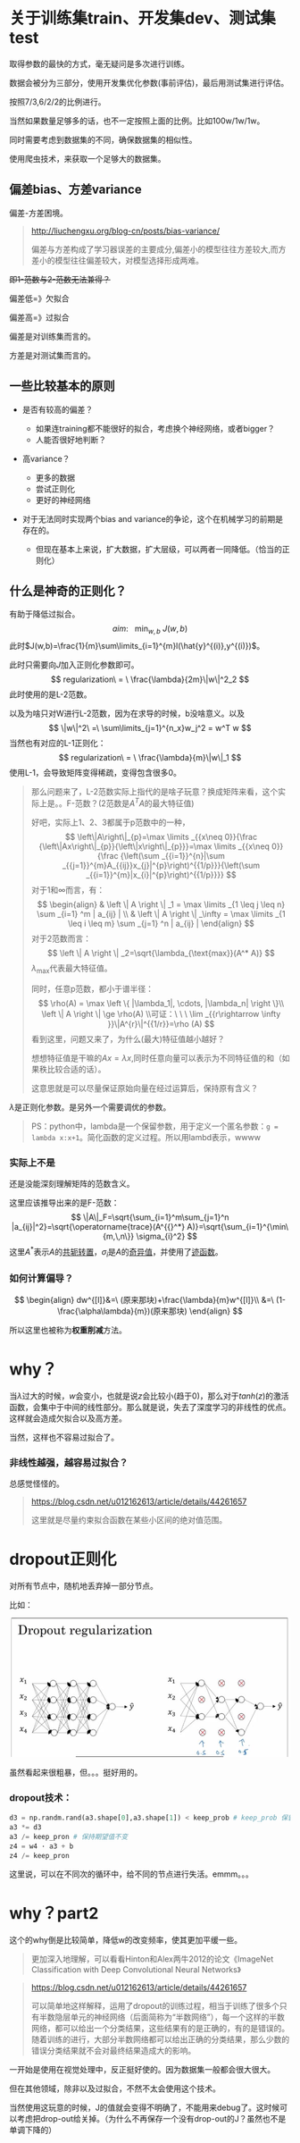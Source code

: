 # 关于训练集train、开发集dev、测试集test

取得参数的最快的方式，毫无疑问是多次进行训练。

数据会被分为三部分，使用开发集优化参数(事前评估)，最后用测试集进行评估。

按照7/3,6/2/2的比例进行。

当然如果数量足够多的话，也不一定按照上面的比例。比如100w/1w/1w。



同时需要考虑到数据集的不同，确保数据集的相似性。

使用爬虫技术，来获取一个足够大的数据集。

## 偏差bias、方差variance

偏差-方差困境。

> http://liuchengxu.org/blog-cn/posts/bias-variance/
>
>  偏差与方差构成了学习器误差的主要成分,偏差小的模型往往方差较大,而方差小的模型往往偏差较大，对模型选择形成两难。

~~即1-范数与2-范数无法兼得？~~

<!--（小孩才做选择，我选择两个都要？归一加参数，优化代价函数！）-->

偏差低=》欠拟合

偏差高=》过拟合



偏差是对训练集而言的。

方差是对测试集而言的。

## 一些比较基本的原则

- 是否有较高的偏差？
  - 如果连training都不能很好的拟合，考虑换个神经网络，或者bigger？
  - 人能否很好地判断？
- 高variance？
  - 更多的数据
  - 尝试正则化
  - 更好的神经网络

- 对于无法同时实现两个bias and variance的争论，这个在机械学习的前期是存在的。
  - 但现在基本上来说，扩大数据，扩大层级，可以两者一同降低。（恰当的正则化）

## 什么是神奇的正则化？

有助于降低过拟合。
$$
aim:\ \ \ \min_{w,b}\ J(w,b)
$$
此时$J(w,b)=\frac{1}{m}\sum\limits_{i=1}^{m}l(\hat{y}^{(i)},y^{(i)})​$。

此时只需要向$J$加入正则化参数即可。
$$
regularization\ = \ \frac{\lambda}{2m}\|w\|^2_2
$$
此时使用的是L-2范数。

以及为啥只对W进行L-2范数，因为在求导的时候，b没啥意义。以及
$$
\|w\|^2\ =\ \sum\limits_{j=1}^{n_x}w_j^2 = w^T w
$$
当然也有对应的L-1正则化：
$$
regularization\ = \ \frac{\lambda}{m}\|w\|_1 
$$
使用L-1，会导致矩阵变得稀疏，变得包含很多0。

> 那么问题来了，L-2范数实际上指代的是啥子玩意？换成矩阵来看，这个实际上是。。F-范数？(2范数是$A^TA$的最大特征值)
>
> 好吧，实际上1、2、3都属于p范数中的一种，
> $$
> \left\|A\right\|_{p}=\max \limits _{{x\neq 0}}{\frac  {\left\|Ax\right\|_{p}}{\left\|x\right\|_{p}}}=\max \limits _{{x\neq 0}}{\frac  {\left(\sum _{{i=1}}^{n}|\sum _{{j=1}}^{m}A_{{ij}}x_{j}|^{p}\right)^{{1/p}}}{\left(\sum _{{i=1}}^{m}|x_{i}|^{p}\right)^{{1/p}}}}
> $$
> 对于1和$\infty$而言，有：
> $$
>  \begin{align}
> & \left \| A \right \| _1 = \max \limits _{1 \leq j \leq n} \sum _{i=1} ^m | a_{ij} | \\
> & \left \| A \right \| _\infty = \max \limits _{1 \leq i \leq m} \sum _{j=1} ^n | a_{ij} | 
> \end{align} 
> $$
> 对于2范数而言：
> $$
> \left \| A \right \| _2=\sqrt{\lambda_{\text{max}}(A^* A)}
> $$
> $\lambda_{\text{max}}$代表最大特征值。
>
> 同时，任意p范数，都小于谱半径：
> $$
> \rho(A) = \max \left \{ |\lambda_1|, \cdots, |\lambda_n| \right \}\\
>  \left \| A \right \| \ge \rho(A)
>  \\可证：\ \ \ \lim _{{r\rightarrow \infty }}\|A^{r}\|^{{1/r}}=\rho (A)
> $$
> 看到这里，问题又来了，为什么(最大)特征值越小越好？
>
> 想想特征值是干嘛的$Ax=\lambda x$,同时任意向量可以表示为不同特征值的和（如果秩比较合适的话）。
>
> 这意思就是可以尽量保证原始向量在经过运算后，保持原有含义？

$\lambda$是正则化参数。是另外一个需要调优的参数。

> PS：python中，lambda是一个保留参数，用于定义一个匿名参数：`g = lambda x:x+1`。简化函数的定义过程。所以用lambd表示，wwww

### **实际上不是**

还是没能深刻理解矩阵的范数含义。

这里应该推导出来的是F-范数：
$$
\|A\|_F=\sqrt{\sum_{i=1}^m\sum_{j=1}^n |a_{ij}|^2}=\sqrt{\operatorname{trace}(A^{{}^*} A)}=\sqrt{\sum_{i=1}^{\min\{m,\,n\}} \sigma_{i}^2}
$$
这里$A^*$表示*A*的[共轭转置](https://zh.wikipedia.org/wiki/%E5%85%B1%E8%BD%AD%E8%BD%AC%E7%BD%AE)，$σ_i$是*A*的[奇异值](https://zh.wikipedia.org/wiki/%E5%A5%87%E5%BC%82%E5%80%BC%E5%88%86%E8%A7%A3)，并使用了[迹函数](https://zh.wikipedia.org/wiki/%E8%BF%B9)。

<!--矩阵中所有元素的平方和。-->

### **如何计算偏导？**

$$
\begin{align}
dw^{[l]}&=\ (原来那块)+\frac{\lambda}{m}w^{[l]}\\
&=\ (1-\frac{\alpha\lambda}{m})(原来那块)
\end{align}
$$

所以这里也被称为**权重削减**方法。

# why？

当$\lambda$过大的时候，$w$会变小，也就是说$z$会比较小(趋于0)，那么对于$tanh(z)$的激活函数，会集中于中间的线性部分。那么就是说，失去了深度学习的非线性的优点。这样就会造成欠拟合以及高方差。

当然，这样也不容易过拟合了。

### 非线性越强，越容易过拟合？

总感觉怪怪的。

> https://blog.csdn.net/u012162613/article/details/44261657
>
> 这里就是尽量约束拟合函数在某些小区间的绝对值范围。

<!--虽然这只是一种象形的解释，不是足够的严谨，但这里也够用了-->

<!--深度学习依然处于炼蛊与造蛊之间，很多东西都是，用着好使，但为啥好使。。。emmm，得去看论文啊？-->

# dropout正则化

对所有节点中，随机地丢弃掉一部分节点。

比如：

![](jpg/1.jpg)

虽然看起来很粗暴，但。。。挺好用的。

### dropout技术：

```python
d3 = np.randm.rand(a3.shape[0],a3.shape[1]) < keep_prob	# keep_prob 保留概率
a3 *= d3
a3 /= keep_pron	# 保持期望值不变
z4 = w4 · a3 + b
z4 /= keep_pron
```

这里说，可以在不同次的循环中，给不同的节点进行失活。emmm。。。

# why？part2

这个的why倒是比较简单，降低w的改变频率，使其更加平缓一些。

> 更加深入地理解，可以看看Hinton和Alex两牛2012的论文《ImageNet Classification with Deep Convolutional Neural Networks》
>
> <!--泥奏凯-->

> https://blog.csdn.net/u012162613/article/details/44261657 
>
> 可以简单地这样解释，运用了dropout的训练过程，相当于训练了很多个只有半数隐层单元的神经网络（后面简称为“半数网络”），每一个这样的半数网络，都可以给出一个分类结果，这些结果有的是正确的，有的是错误的。随着训练的进行，大部分半数网络都可以给出正确的分类结果，那么少数的错误分类结果就不会对最终结果造成大的影响。

一开始是使用在视觉处理中，反正挺好使的。因为数据集一般都会很大很大。

但在其他领域，除非以及过拟合，不然不太会使用这个技术。

当然使用这玩意的时候，J的值就会变得不明确了，不能用来debug了。这时候可以考虑把drop-out给关掉。（为什么不再保存一个没有drop-out的J？虽然也不是单调下降的）